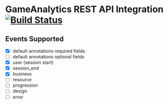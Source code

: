 # GameAnalytics REST API Integration [![Build Status](https://semaphoreci.com/api/v1/projects/3254496e-2248-4010-9a2e-f8c9cb91de6f/516898/badge.svg)](https://semaphoreci.com/paulgould/gameanalytics)

## Events Supported

  - [x] default annotations required fields
  - [ ] default annotations optional fields
  - [x] user (session start)
  - [x] session_end
  - [x] business
  - [ ] resource
  - [ ] progression
  - [ ] design
  - [ ] error
